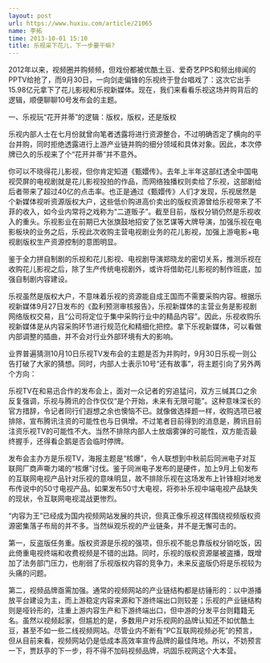 ```yaml
---
layout: post
url: https://www.huxiu.com/article/21065
name: 李拓
time: 2013-10-01 15:10
title: 乐视采下花儿，下一步要干嘛?
---
```

2012年以来，视频圈并购频频，但戏份都被优酷土豆、爱奇艺PPS和频出绯闻的PPTV给抢了，而9月30日，一向剑走偏锋的乐视终于登台唱戏了：这次它出手15.98亿元拿下了花儿影视和乐视新媒体。现在，我们来看看乐视这场并购背后的逻辑，顺便聊聊10号发布会的主题。

一、乐视玩“花开并蒂”的逻辑：版权，版权，还是版权

乐视内部人士在七月份就曾向笔者透露将进行资源整合，不过明确否定了横向的平台并购，同时拒绝透露进行上游产业链并购的细分领域和具体对象。因此，本次停牌已久的乐视来了个“花开并蒂”并不意外。

你可以不晓得花儿影视，但你肯定知道《甄嬛传》。去年上半年这部红透全中国电视荧屏的电视剧就是花儿影视投拍的作品，而网络独播权则卖给了乐视，这部剧给后者带来了超过40亿的点击率。也正是通过《甄嬛传》人们才发现，乐视居然是个新媒体视听资源版权大户，这些低价购进高价卖出的版权资源曾给乐视带来了不菲的收入，如今业内常将之戏称为“二道贩子”。截至目前，版权分销仍然是乐视收入的重头。乐视影业在前期已大张旗鼓地招安了张艺谋等大牌导演，加强乐视在电影板块的业务之后，乐视此次收购主营电视剧业务的花儿影视，加强上游电影+电视剧版权生产资源控制的意图明显。

鉴于全力拼自制剧的乐视和花儿影视、电视剧导演郑晓龙的密切关系，推测乐视在收购花儿影视之后，除了生产传统电视剧外，或许将借助花儿影视的制作班底，加强自制剧内容建设。

乐视虽然是版权大户，不意味着乐视的资源能自成王国而不需要采购内容。根据乐视新媒体9月27日发布的《盈利预测审核报告》，乐视新媒体的主营业务是影视剧网络版权交易，且“公司将定位于集中采购行业中的精品内容”。因此，乐视收购乐视新媒体是从内容采购环节进行规范化和精细化把控。拿下乐视新媒体，可以看做内部调整的插曲，并不会对行业外部环境有大的影响。

业界普遍猜测10月10日乐视TV发布会的主题是否为并购时，9月30日乐视一则公告打破了大家的猜想。同时，内部人士表示10号“还有故事”，将主题引向了另外两个方向：

乐视TV在和易迅合作的发布会上，面对一众记者的穷追猛问，双方三缄其口之余反复强调，乐视与腾讯的合作仅仅“是个开始，未来有无限可能”。这种意味深长的官方措辞，令记者同行们遐想之余也懊恼不已。就像做选择题一样，收购选项已被排除，宣布腾讯注资的可能性也与日俱增。不过笔者目前得到的消息是，腾讯目前注资乐视TV的可能性不大。当然不排除内部人士放烟雾弹的可能性，双方能否最终握手，还得看企鹅是否会临时停牌。

发布会主办方是乐视TV，海报主题是“核爆”，令人联想到中秋前后同洲电子对互联网厂商声嘶力竭的“核爆”讨伐。鉴于同洲电子发布的是硬件，加上9月上旬发布的互联网电视产品针对乐视的意味明显，故不排除乐视在这场发布上针锋相对地发布传说中的50寸电视产品。如果发布50寸大电视，将弥补乐视中端电视产品缺失的现状，令互联网电视混战更惨烈。

“内容为王”已经成为国内视频网站发展的共识，但真正像乐视这样围绕视频版权资源密集落子布局的并不多。当然纵观乐视的产业链条，并不是无懈可击的。

第一，反盗版任务重。版权资源是乐视的强项，但乐视不能总靠版权分销吃饭，因此倚重电视终端和收费视频是不错的出路。同时，乐视的版权资源屡被盗播，既增加了法务部门压力，也削弱了乐视版权内容的竞争力，未来反盗版仍将是乐视较为头痛的问题。

第二，视频品牌亟需加强。通常的视频网站的产业链结构都是纺锤形的：以中游播放平台建设为主，而上游稳定内容来源和下游终端出口则较差；乐视的产业链结构则是哑铃形的，注重上游内容生产和下游终端出口，但中游的分发平台则籍籍无名。虽然以视频起家，但尴尬的是，多数用户对乐视网的品牌认知还不如优酷土豆，甚至不如一些二线视频网站。尽管业内不断有“PC互联网视频必死”的预言，但从目前来看，视频网站仍是低成本高效率宣传品牌的最佳阵地。所以，不妨预言一下，贾跃亭的下一步，将不得不加码视频品牌，巩固乐视网这个大本营。

